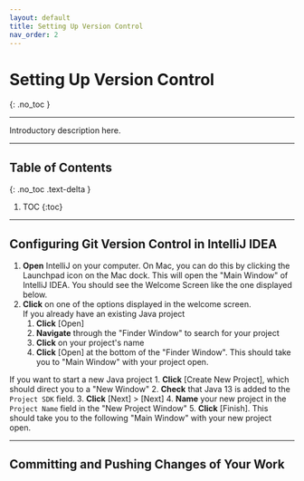 ```yaml
---
layout: default
title: Setting Up Version Control
nav_order: 2
---
```


# Setting Up Version Control
{: .no_toc }


---

Introductory description here. 

---

## Table of Contents
{: .no_toc .text-delta }

1. TOC
{:toc}

---

## Configuring Git Version Control in IntelliJ IDEA
1. **Open** IntelliJ on your computer. 
On Mac, you can do this by clicking the Launchpad icon on the Mac dock. 
This will open the "Main Window" of IntelliJ IDEA. You should see the Welcome Screen like the one displayed below.
2. **Click** on one of the options displayed in the welcome screen.<br> 
If you already have an existing Java project
    1. **Click** \[Open\]
    2. **Navigate** through the "Finder Window" to search for your project
    3. **Click** on your project's name
    4. **Click** \[Open\] at the bottom of the "Finder Window". This should take you to "Main Window" with your project open.<br>
    
If you want to start a new Java project
    1. **Click** \[Create New Project\], which should direct you to a "New Window"
    2. **Check** that Java 13 is added to the `Project SDK` field.
    3. **Click** \[Next\] > \[Next\]
    4. **Name** your new project in the `Project Name` field in the "New Project Window"
    5. **Click** \[Finish\]. This should take you to the following "Main Window" with your new project open.

---

## Committing and Pushing Changes of Your Work